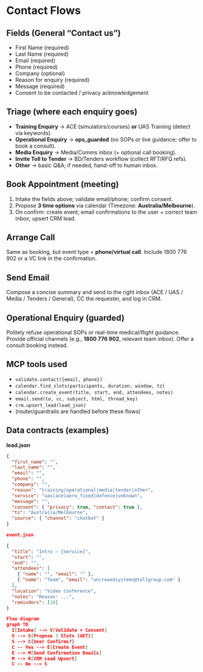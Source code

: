 # Contact Flows

## Fields (General “Contact us”)
- First Name (required)
- Last Name (required)
- Email (required)
- Phone (required)
- Company (optional)
- Reason for enquiry (required)
- Message (required)
- Consent to be contacted / privacy acknowledgement

## Triage (where each enquiry goes)
- **Training Enquiry** → ACE (simulators/courses) **or** UAS Training (detect via keywords).
- **Operational Enquiry** → **ops_guarded** (no SOPs or live guidance; offer to book a consult).
- **Media Enquiry** → Media/Comms inbox (+ optional call booking).
- **Invite Toll to Tender** → BD/Tenders workflow (collect RFT/RFQ refs).
- **Other** → basic Q&A; if needed, hand-off to human inbox.

## Book Appointment (meeting)
1. Intake the fields above; validate email/phone; confirm consent.
2. Propose **3 time options** via calendar (Timezone: **Australia/Melbourne**).
3. On confirm: create event; email confirmations to the user + correct team inbox; upsert CRM lead.

## Arrange Call
Same as booking, but event type = **phone/virtual call**. Include 1800 776 902 or a VC link in the confirmation.

## Send Email
Compose a concise summary and send to the right inbox (ACE / UAS / Media / Tenders / General), CC the requester, and log in CRM.

## Operational Enquiry (guarded)
Politely refuse operational SOPs or real-time medical/flight guidance. Provide official channels (e.g., **1800 776 902**, relevant team inbox). Offer a consult booking instead.

## MCP tools used
- `validate.contact({email, phone})`
- `calendar.find_slots(participants, duration, window, tz)`
- `calendar.create_event(title, start, end, attendees, notes)`
- `email.send(to, cc, subject, html, thread_key)`
- `crm.upsert_lead(lead_json)`
- (router/guardrails are handled before these flows)

## Data contracts (examples)

**lead.json**
```json
{
  "first_name": "",
  "last_name": "",
  "email": "",
  "phone": "",
  "company": "",
  "reason": "training|operational|media|tender|other",
  "service": "uas|ace|aero_fixed|defence|unknown",
  "message": "",
  "consent": { "privacy": true, "contact": true },
  "tz": "Australia/Melbourne",
  "source": { "channel": "chatbot" }
}

event.json

{
  "title": "Intro — {service}",
  "start": "",
  "end": "",
  "attendees": [
    { "name": "", "email": "" },
    { "name": "Team", "email": "uncrewedsystems@tollgroup.com" }
  ],
  "location": "Video Conference",
  "notes": "Reason: ...",
  "reminders": [10]
}

Flow diagram
graph TD
  I[Intake] --> V[Validate + Consent]
  V --> S[Propose 3 Slots (AET)]
  S --> C{User Confirms?}
  C -- Yes --> E[Create Event]
  E --> M[Send Confirmation Emails]
  M --> R[CRM Lead Upsert]
  C -- No --> S

